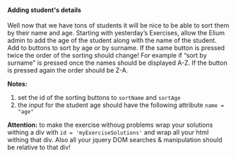 #### Adding student's details

Well now that we have tons of students it will be nice to be able to sort them by their name and age. Starting with yesterday’s Exercises, allow the Elium admin to add the age of the student along with the name of the student. Add to buttons to sort by age or by surname. If the same button is pressed twice the order of the sorting should change!  For example if “sort by surname” is pressed once the names should be displayed A-Z. If the button is pressed again the order should be Z-A.

**Notes:**
1. set the id of the sorting buttons to ```sortName``` and ```sortAge```
2. the input for the student age should have the following attribute ```name = "age"```

**Attention:** to make the exercise withoug problems wrap your solutions withing a div with ```id = 'myExerciseSolutions'``` and wrap all your html withing that div. Also all your jquery DOM searches & manipulation should be relative to that div!
